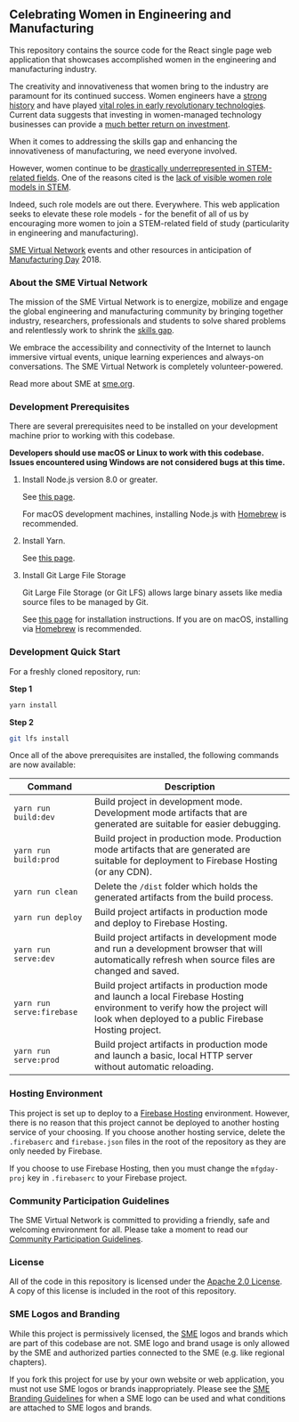 ## Celebrating Women in Engineering and Manufacturing

This repository contains the source code for the React single page web application
that showcases accomplished women in the engineering and manufacturing industry.

The creativity and innovativeness that women bring to the industry are paramount
for its continued success. Women engineers have a [strong history](https://en.wikipedia.org/wiki/Rosie_the_Riveter)
and have played [vital roles in early revolutionary technologies](https://en.wikipedia.org/wiki/Grace_Hopper#Career).
Current data suggests that investing in women-managed technology businesses can provide
a [much better return on investment](https://www.entrepreneur.com/article/309555).

When it comes to addressing the skills gap and enhancing the innovativeness of
manufacturing, we need everyone involved.

However, women continue to be [drastically underrepresented in STEM-related fields](https://www.higheredtoday.org/2015/03/03/where-are-the-women-in-stem/).
One of the reasons cited is the [lack of visible women role models in STEM](http://time.com/4740356/role-models-women-stem-verizon/).

Indeed, such role models are out there. Everywhere. This web application seeks to
elevate these role models - for the benefit of all of us by encouraging more women
to join a STEM-related field of study (particularity in engineering and manufacturing).

[SME Virtual Network](https://www.smevirtual.com) events and other resources in
anticipation of [Manufacturing Day](https://www.mfgday.com/) 2018.

### About the SME Virtual Network

The mission of the SME Virtual Network is to energize, mobilize and engage the
global engineering and manufacturing community by bringing together industry,
researchers, professionals and students to solve shared problems and
relentlessly work to shrink the [skills gap](https://www2.deloitte.com/us/en/pages/manufacturing/articles/boiling-point-the-skills-gap-in-us-manufacturing.html).

We embrace the accessibility and connectivity of the Internet to launch immersive
virtual events, unique learning experiences and always-on conversations. The SME
Virtual Network is completely volunteer-powered.

Read more about SME at [sme.org](http://www.sme.org/).

### Development Prerequisites

There are several prerequisites need to be installed on your development
machine prior to working with this codebase.

**Developers should use macOS or Linux to work with this codebase. Issues
encountered using Windows are not considered bugs at this time.**

1.  Install Node.js version 8.0 or greater.

    See [this page](https://nodejs.org/en/download/).

    For macOS development machines, installing Node.js with [Homebrew](https://brew.sh/)
    is recommended.

2.  Install Yarn.

    See [this page](https://yarnpkg.com/en/docs/install).

3.  Install Git Large File Storage

    Git Large File Storage (or Git LFS) allows large binary assets like media source files to be managed by Git.

    See [this page](https://git-lfs.github.com/) for installation instructions. If you are on macOS, installing via [Homebrew](https://brew.sh/) is recommended.

### Development Quick Start

For a freshly cloned repository, run:

**Step 1**

```bash
yarn install
```

**Step 2**

```bash
git lfs install
```

Once all of the above prerequisites are installed, the following commands are
now available:

| Command                   | Description                                                                                                                                                                        |
| ------------------------- | ---------------------------------------------------------------------------------------------------------------------------------------------------------------------------------- |
| `yarn run build:dev`      | Build project in development mode. Development mode artifacts that are generated are suitable for easier debugging.                                                                |
| `yarn run build:prod`     | Build project in production mode. Production mode artifacts that are generated are suitable for deployment to Firebase Hosting (or any CDN).                                       |
| `yarn run clean`          | Delete the `/dist` folder which holds the generated artifacts from the build process.                                                                                              |
| `yarn run deploy`         | Build project artifacts in production mode and deploy to Firebase Hosting.                                                                                                         |
| `yarn run serve:dev`      | Build project artifacts in development mode and run a development browser that will automatically refresh when source files are changed and saved.                                 |
| `yarn run serve:firebase` | Build project artifacts in production mode and launch a local Firebase Hosting environment to verify how the project will look when deployed to a public Firebase Hosting project. |
| `yarn run serve:prod`     | Build project artifacts in production mode and launch a basic, local HTTP server without automatic reloading.                                                                      |

### Hosting Environment

This project is set up to deploy to a [Firebase Hosting](https://firebase.google.com/docs/hosting/)
environment. However, there is no reason that this project cannot be deployed to
another hosting service of your choosing. If you choose another hosting service,
delete the `.firebaserc` and `firebase.json` files in the root of the
repository as they are only needed by Firebase.

If you choose to use Firebase Hosting, then you must change the `mfgday-proj`
key in `.firebaserc` to your Firebase project.

### Community Participation Guidelines

The SME Virtual Network is committed to providing a friendly, safe and welcoming
environment for all. Please take a moment to read our
<a href="https://github.com/smevirtual/community-guidelines/blob/master/README.md">Community Participation Guidelines</a>.

### License

All of the code in this repository is licensed under the [Apache 2.0 License](https://choosealicense.com/licenses/apache-2.0/).
A copy of this license is included in the root of this repository.

### SME Logos and Branding

While this project is permissively licensed, the [SME](http://www.sme.org/) logos
and brands which are part of this codebase are not. SME logo and brand usage
is only allowed by the SME and authorized parties connected to the SME (e.g.
like regional chapters).

If you fork this project for use by your own website or web application, you
must not use SME logos or brands inappropriately. Please see the
[SME Branding Guidelines](http://www.sme.org/sme-logo/) for when a SME logo
can be used and what conditions are attached to SME logos and brands.